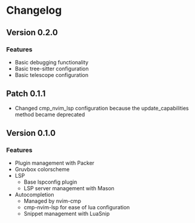 # Changelog
## Version 0.2.0
### Features
- Basic debugging functionality
- Basic tree-sitter configuration
- Basic telescope configuration

## Patch 0.1.1
- Changed cmp_nvim_lsp configuration because the update_capabilities method became deprecated

## Version 0.1.0
### Features
- Plugin management with Packer
- Gruvbox colorscheme
- LSP
	- Base lspconfig plugin
	- LSP server management with Mason
- Autocompletion
	- Managed by nvim-cmp
	- cmp-nvim-lsp for ease of lua configuration
	- Snippet management with LuaSnip

